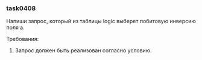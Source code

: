 
### task0408

Напиши запрос, который из таблицы logic выберет побитовую инверсию поля a.


Требования:
1.	Запрос должен быть реализован согласно условию.


